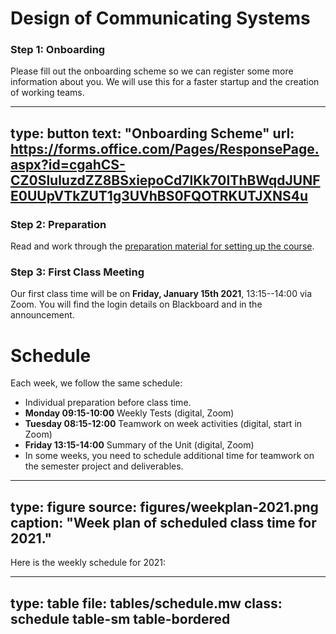 # Design of Communicating Systems


### Step 1: Onboarding

Please fill out the onboarding scheme so we can register some more information about you.
We will use this for a faster startup and the creation of working teams.

---
type: button
text: "Onboarding Scheme"
url: https://forms.office.com/Pages/ResponsePage.aspx?id=cgahCS-CZ0SluluzdZZ8BSxiepoCd7lKk70IThBWqdJUNFE0UUpVTkZUT1g3UVhBS0FQOTRKUTJXNS4u
---


### Step 2: Preparation

Read and work through the [preparation material for setting up the course](prep-setup.html). 


### Step 3: First Class Meeting

Our first class time will be on **Friday, January 15th 2021**, 13:15--14:00 via Zoom. You will find the login details on Blackboard and in the announcement.



# Schedule

Each week, we follow the same schedule:

* Individual preparation before class time.
* **Monday 09:15-10:00** Weekly Tests (digital, Zoom)
* **Tuesday 08:15-12:00** Teamwork on week activities (digital, start in Zoom)
* **Friday 13:15-14:00** Summary of the Unit (digital, Zoom)
* In some weeks, you need to schedule additional time for teamwork on the semester project and deliverables.

---
type: figure
source: figures/weekplan-2021.png
caption: "Week plan of scheduled class time for 2021."
---


<!--
---
type: table
file: tables/week.mw
class: schedule table-sm table-bordered
format: html
---
-->


Here is the weekly schedule for 2021: 


---
type: table
file: tables/schedule.mw
class: schedule table-sm table-bordered
---




